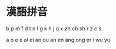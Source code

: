 漢語拼音
=======



b p m f
d t n l
g k h
j q x
zh ch sh r
z c s

a o e e
ai ei ao ou 
an en ang ong
er 
i wu yu
